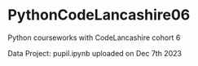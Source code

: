 # PythonCodeLancashire06
Python courseworks with CodeLancashire cohort 6

Data Project: pupil.ipynb uploaded on Dec 7th 2023
